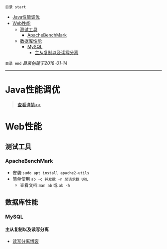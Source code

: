 `目录 start`
 
- [Java性能调优](#java性能调优)
- [Web性能](#web性能)
    - [测试工具](#测试工具)
        - [ApacheBenchMark](#apachebenchmark)
    - [数据库性能](#数据库性能)
        - [MySQL](#mysql)
            - [主从复制以及读写分离](#主从复制以及读写分离)

`目录 end` *目录创建于2018-01-14*
****************************************
# Java性能调优
> [查看详情>>](/Java/JavaPerformance.md)

# Web性能

## 测试工具
### ApacheBenchMark
- 安装:`sudo apt install apache2-utils`
- 简单使用 `ab -c 并发数 -n 总请求数 URL`
    - 查看文档:`man ab` 或 `ab -h`



## 数据库性能

### MySQL
#### 主从复制以及读写分离
- [读写分离博客](http://www.cnblogs.com/luckcs/articles/2543607.html)